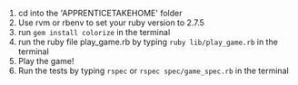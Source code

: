 1. cd into the 'APPRENTICETAKEHOME' folder
2. Use rvm or rbenv to set your ruby version to 2.7.5
3. run `gem install colorize` in the terminal
4. run the ruby file play_game.rb by typing `ruby lib/play_game.rb` in the terminal
5. Play the game!
6. Run the tests by typing `rspec` or `rspec spec/game_spec.rb` in the terminal
